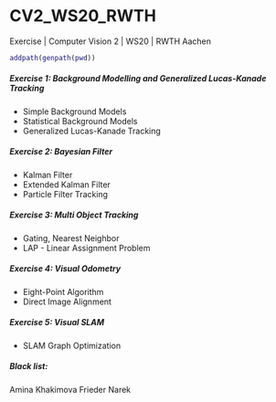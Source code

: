 # CV2_WS20_RWTH
Exercise | Computer Vision 2 | WS20 | RWTH Aachen


```matlab
addpath(genpath(pwd))
```

##### Exercise 1: Background Modelling and Generalized Lucas-Kanade Tracking
- Simple Background Models
- Statistical Background Models
- Generalized Lucas-Kanade Tracking

##### Exercise 2: Bayesian Filter
- Kalman Filter
- Extended Kalman Filter
- Particle Filter Tracking

##### Exercise 3: Multi Object Tracking
- Gating, Nearest Neighbor
- LAP - Linear Assignment Problem

##### Exercise 4: Visual Odometry
- Eight-Point Algorithm
- Direct Image Alignment

##### Exercise 5: Visual SLAM
- SLAM Graph Optimization

##### Black list:
Amina Khakimova
Frieder
Narek
